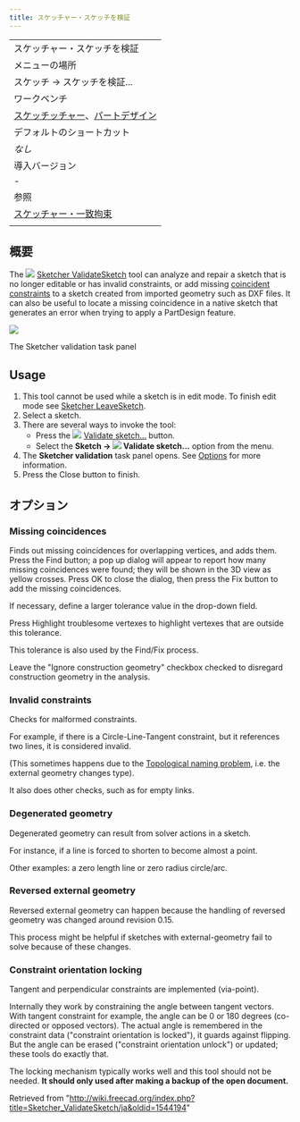 ```yaml
---
title: スケッチャー・スケッチを検証
---
```

|  |
| --- |
| スケッチャー・スケッチを検証 |
| メニューの場所 |
| スケッチ → スケッチを検証... |
| ワークベンチ |
| [スケッチッチャー](/Sketcher_Workbench/ja "Sketcher Workbench/ja")、[パートデザイン](/PartDesign_Workbench/ja "PartDesign Workbench/ja") |
| デフォルトのショートカット |
| *なし* |
| 導入バージョン |
| - |
| 参照 |
| [スケッチャー・一致拘束](/Sketcher_ConstrainCoincident/ja "Sketcher ConstrainCoincident/ja") |
|  |

## 概要

The ![](/images/Sketcher_ValidateSketch.svg) [Sketcher ValidateSketch](/Sketcher_ValidateSketch "Sketcher ValidateSketch") tool can analyze and repair a sketch that is no longer editable or has invalid constraints, or add missing [coincident constraints](/Sketcher_ConstrainCoincident "Sketcher ConstrainCoincident") to a sketch created from imported geometry such as DXF files. It can also be useful to locate a missing coincidence in a native sketch that generates an error when trying to apply a PartDesign feature.

![](/images/Sketcher_ValidateSketch_taskpanel.png)

The Sketcher validation task panel

## Usage

1. This tool cannot be used while a sketch is in edit mode. To finish edit mode see [Sketcher LeaveSketch](/Sketcher_LeaveSketch "Sketcher LeaveSketch").
2. Select a sketch.
3. There are several ways to invoke the tool:
   * Press the ![](/images/Sketcher_ValidateSketch.svg) [Validate sketch...](/Sketcher_ValidateSketch "Sketcher ValidateSketch") button.
   * Select the **Sketch → ![](/images/Sketcher_ValidateSketch.svg) Validate sketch...** option from the menu.
4. The **Sketcher validation** task panel opens. See [Options](#Options) for more information.
5. Press the Close button to finish.

## オプション

### Missing coincidences

Finds out missing coincidences for overlapping vertices, and adds them. Press the Find button; a pop up dialog will appear to report how many missing coincidences were found; they will be shown in the 3D view as yellow crosses. Press OK to close the dialog, then press the Fix button to add the missing coincidences.

If necessary, define a larger tolerance value in the drop-down field.

Press Highlight troublesome vertexes to highlight vertexes that are outside this tolerance.

This tolerance is also used by the Find/Fix process.

Leave the "Ignore construction geometry" checkbox checked to disregard construction geometry in the analysis.

### Invalid constraints

Checks for malformed constraints.

For example, if there is a Circle-Line-Tangent constraint, but it references two lines, it is considered invalid.

(This sometimes happens due to the [Topological naming problem](/Topological_naming_problem "Topological naming problem"), i.e. the external geometry changes type).

It also does other checks, such as for empty links.

### Degenerated geometry

Degenerated geometry can result from solver actions in a sketch.

For instance, if a line is forced to shorten to become almost a point.

Other examples: a zero length line or zero radius circle/arc.

### Reversed external geometry

Reversed external geometry can happen because the handling of reversed geometry was changed around revision 0.15.

This process might be helpful if sketches with external-geometry fail to solve because of these changes.

### Constraint orientation locking

Tangent and perpendicular constraints are implemented (via-point).

Internally they work by constraining the angle between tangent vectors. With tangent constraint for example, the angle can be 0 or 180 degrees (co-directed or opposed vectors). The actual angle is remembered in the constraint data ("constraint orientation is locked"), it guards against flipping. But the angle can be erased ("constraint orientation unlock") or updated; these tools do exactly that.

The locking mechanism typically works well and this tool should not be needed. **It should only used after making a backup of the open document.**

Retrieved from "<http://wiki.freecad.org/index.php?title=Sketcher_ValidateSketch/ja&oldid=1544194>"